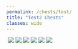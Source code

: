 ```yaml
---
permalink: /chests/test/
title: "Test2 Chests"
classes: wide
---  
```

![![](https://media.discordapp.net/attachments/826525665116553228/827368664105484318/image0.png)](https://media.discordapp.net/attachments/826525665116553228/827368664105484318/image0.png)
![](https://media.discordapp.net/attachments/826525665116553228/862197122257518622/IMG_4606.PNG)
![](https://media.discordapp.net/attachments/898566235908878366/915679347795460117/IMG_2275.PNG)
![](https://media.discordapp.net/attachments/898566235908878366/950861153762955414/IMG_4364.PNG)
![](https://media.discordapp.net/attachments/898566235908878366/950861915708620830/IMG_3173.PNG)
![](https://media.discordapp.net/attachments/898566235908878366/950862814350802984/IMG_4063.PNG)
![](https://media.discordapp.net/attachments/898566235908878366/1024589319064785006/IMG_6233.PNG)
